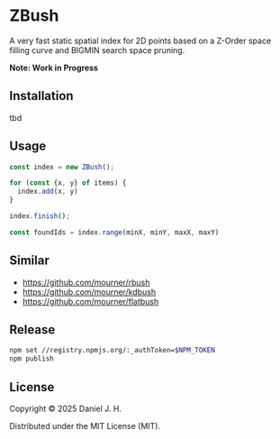 # ZBush

A very fast static spatial index for 2D points based on a Z-Order space filling curve and BIGMIN search space pruning.

**Note: Work in Progress**


## Installation

tbd


## Usage

```ts
const index = new ZBush();

for (const {x, y} of items) {
  index.add(x, y)
}

index.finish();

const foundIds = index.range(minX, minY, maxX, maxY)
```

## Similar

- https://github.com/mourner/rbush
- https://github.com/mourner/kdbush
- https://github.com/mourner/flatbush


## Release

```bash
npm set //registry.npmjs.org/:_authToken=$NPM_TOKEN
npm publish
```


## License

Copyright © 2025 Daniel J. H.

Distributed under the MIT License (MIT).
